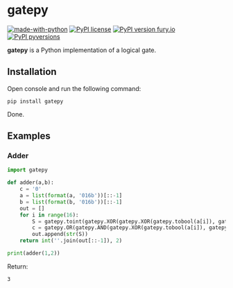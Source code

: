 # gatepy

[![made-with-python](https://img.shields.io/badge/Made%20with-Python-1f425f.svg)](https://www.python.org/)
[![PyPI license](https://img.shields.io/pypi/l/pyscp.svg)](https://pypi.python.org/pypi/gatepy/)
[![PyPI version fury.io](https://badge.fury.io/py/pyscp.svg)](https://pypi.python.org/pypi/gatepy/)
[![PyPI pyversions](https://img.shields.io/pypi/pyversions/pyscp.svg)](https://pypi.python.org/pypi/gatepy/)

**gatepy** is a Python implementation of a logical gate.

## Installation

Open console and run the following command:
```
pip install gatepy
```
Done.

## Examples

### Adder

```python
import gatepy

def adder(a,b):
    c = '0'
    a = list(format(a, '016b'))[::-1]
    b = list(format(b, '016b'))[::-1]
    out = []
    for i in range(16):
        S = gatepy.toint(gatepy.XOR(gatepy.XOR(gatepy.tobool(a[i]), gatepy.tobool(b[i])), gatepy.tobool(c)))
        c = gatepy.OR(gatepy.AND(gatepy.XOR(gatepy.tobool(a[i]), gatepy.tobool(b[i])), gatepy.tobool(c)),gatepy.AND(gatepy.tobool(a[i]),gatepy.tobool(b[i])))
        out.append(str(S))
    return int(''.join(out[::-1]), 2)

print(adder(1,2))
```

Return:

```
3
```
